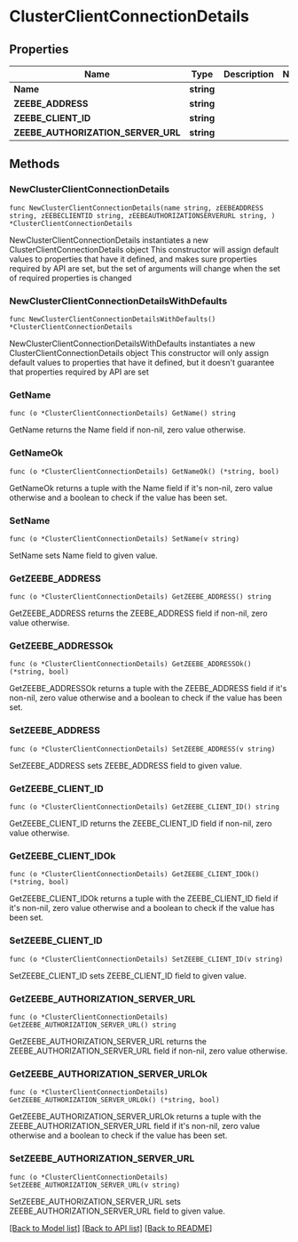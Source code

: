 # ClusterClientConnectionDetails

## Properties

Name | Type | Description | Notes
------------ | ------------- | ------------- | -------------
**Name** | **string** |  | 
**ZEEBE_ADDRESS** | **string** |  | 
**ZEEBE_CLIENT_ID** | **string** |  | 
**ZEEBE_AUTHORIZATION_SERVER_URL** | **string** |  | 

## Methods

### NewClusterClientConnectionDetails

`func NewClusterClientConnectionDetails(name string, zEEBEADDRESS string, zEEBECLIENTID string, zEEBEAUTHORIZATIONSERVERURL string, ) *ClusterClientConnectionDetails`

NewClusterClientConnectionDetails instantiates a new ClusterClientConnectionDetails object
This constructor will assign default values to properties that have it defined,
and makes sure properties required by API are set, but the set of arguments
will change when the set of required properties is changed

### NewClusterClientConnectionDetailsWithDefaults

`func NewClusterClientConnectionDetailsWithDefaults() *ClusterClientConnectionDetails`

NewClusterClientConnectionDetailsWithDefaults instantiates a new ClusterClientConnectionDetails object
This constructor will only assign default values to properties that have it defined,
but it doesn't guarantee that properties required by API are set

### GetName

`func (o *ClusterClientConnectionDetails) GetName() string`

GetName returns the Name field if non-nil, zero value otherwise.

### GetNameOk

`func (o *ClusterClientConnectionDetails) GetNameOk() (*string, bool)`

GetNameOk returns a tuple with the Name field if it's non-nil, zero value otherwise
and a boolean to check if the value has been set.

### SetName

`func (o *ClusterClientConnectionDetails) SetName(v string)`

SetName sets Name field to given value.


### GetZEEBE_ADDRESS

`func (o *ClusterClientConnectionDetails) GetZEEBE_ADDRESS() string`

GetZEEBE_ADDRESS returns the ZEEBE_ADDRESS field if non-nil, zero value otherwise.

### GetZEEBE_ADDRESSOk

`func (o *ClusterClientConnectionDetails) GetZEEBE_ADDRESSOk() (*string, bool)`

GetZEEBE_ADDRESSOk returns a tuple with the ZEEBE_ADDRESS field if it's non-nil, zero value otherwise
and a boolean to check if the value has been set.

### SetZEEBE_ADDRESS

`func (o *ClusterClientConnectionDetails) SetZEEBE_ADDRESS(v string)`

SetZEEBE_ADDRESS sets ZEEBE_ADDRESS field to given value.


### GetZEEBE_CLIENT_ID

`func (o *ClusterClientConnectionDetails) GetZEEBE_CLIENT_ID() string`

GetZEEBE_CLIENT_ID returns the ZEEBE_CLIENT_ID field if non-nil, zero value otherwise.

### GetZEEBE_CLIENT_IDOk

`func (o *ClusterClientConnectionDetails) GetZEEBE_CLIENT_IDOk() (*string, bool)`

GetZEEBE_CLIENT_IDOk returns a tuple with the ZEEBE_CLIENT_ID field if it's non-nil, zero value otherwise
and a boolean to check if the value has been set.

### SetZEEBE_CLIENT_ID

`func (o *ClusterClientConnectionDetails) SetZEEBE_CLIENT_ID(v string)`

SetZEEBE_CLIENT_ID sets ZEEBE_CLIENT_ID field to given value.


### GetZEEBE_AUTHORIZATION_SERVER_URL

`func (o *ClusterClientConnectionDetails) GetZEEBE_AUTHORIZATION_SERVER_URL() string`

GetZEEBE_AUTHORIZATION_SERVER_URL returns the ZEEBE_AUTHORIZATION_SERVER_URL field if non-nil, zero value otherwise.

### GetZEEBE_AUTHORIZATION_SERVER_URLOk

`func (o *ClusterClientConnectionDetails) GetZEEBE_AUTHORIZATION_SERVER_URLOk() (*string, bool)`

GetZEEBE_AUTHORIZATION_SERVER_URLOk returns a tuple with the ZEEBE_AUTHORIZATION_SERVER_URL field if it's non-nil, zero value otherwise
and a boolean to check if the value has been set.

### SetZEEBE_AUTHORIZATION_SERVER_URL

`func (o *ClusterClientConnectionDetails) SetZEEBE_AUTHORIZATION_SERVER_URL(v string)`

SetZEEBE_AUTHORIZATION_SERVER_URL sets ZEEBE_AUTHORIZATION_SERVER_URL field to given value.



[[Back to Model list]](../README.md#documentation-for-models) [[Back to API list]](../README.md#documentation-for-api-endpoints) [[Back to README]](../README.md)


